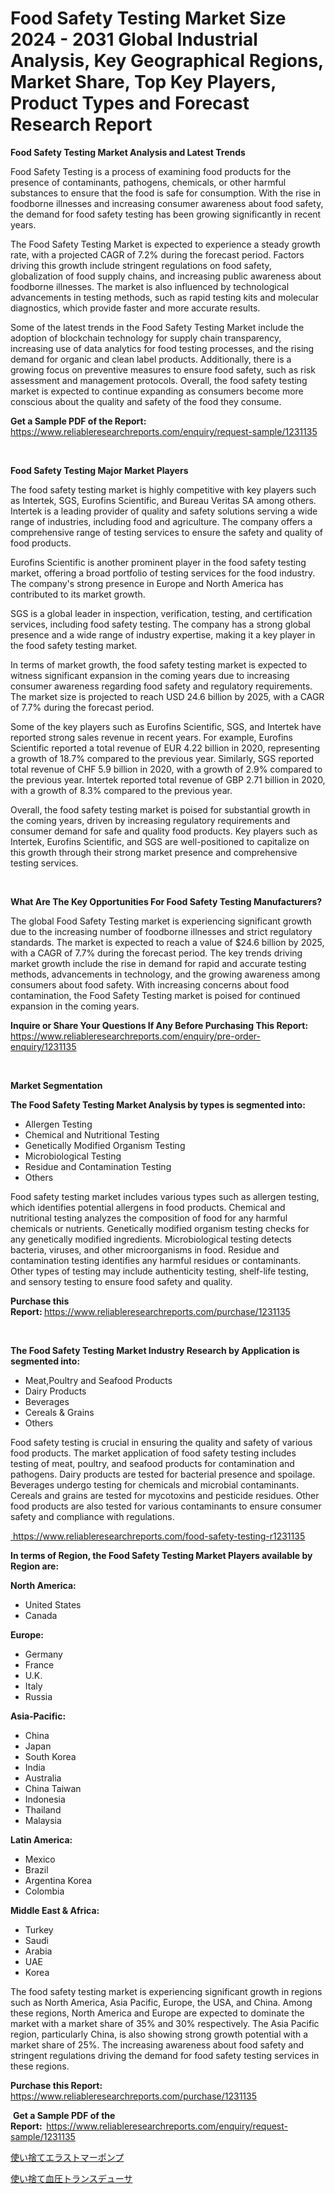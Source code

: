 <p><h1>Food Safety Testing Market Size 2024 - 2031 Global Industrial Analysis, Key Geographical Regions, Market Share, Top Key Players, Product Types and Forecast Research Report</h1></p><p><strong>Food Safety Testing Market Analysis and Latest Trends</strong></p>
<p><p>Food Safety Testing is a process of examining food products for the presence of contaminants, pathogens, chemicals, or other harmful substances to ensure that the food is safe for consumption. With the rise in foodborne illnesses and increasing consumer awareness about food safety, the demand for food safety testing has been growing significantly in recent years.</p><p>The Food Safety Testing Market is expected to experience a steady growth rate, with a projected CAGR of 7.2% during the forecast period. Factors driving this growth include stringent regulations on food safety, globalization of food supply chains, and increasing public awareness about foodborne illnesses. The market is also influenced by technological advancements in testing methods, such as rapid testing kits and molecular diagnostics, which provide faster and more accurate results.</p><p>Some of the latest trends in the Food Safety Testing Market include the adoption of blockchain technology for supply chain transparency, increasing use of data analytics for food testing processes, and the rising demand for organic and clean label products. Additionally, there is a growing focus on preventive measures to ensure food safety, such as risk assessment and management protocols. Overall, the food safety testing market is expected to continue expanding as consumers become more conscious about the quality and safety of the food they consume.</p></p>
<p><strong>Get a Sample PDF of the Report:&nbsp;</strong> <a href="https://www.reliableresearchreports.com/enquiry/request-sample/1231135">https://www.reliableresearchreports.com/enquiry/request-sample/1231135</a></p>
<p>&nbsp;</p>
<p><strong>Food Safety Testing Major Market Players</strong></p>
<p><p>The food safety testing market is highly competitive with key players such as Intertek, SGS, Eurofins Scientific, and Bureau Veritas SA among others. Intertek is a leading provider of quality and safety solutions serving a wide range of industries, including food and agriculture. The company offers a comprehensive range of testing services to ensure the safety and quality of food products.</p><p>Eurofins Scientific is another prominent player in the food safety testing market, offering a broad portfolio of testing services for the food industry. The company's strong presence in Europe and North America has contributed to its market growth.</p><p>SGS is a global leader in inspection, verification, testing, and certification services, including food safety testing. The company has a strong global presence and a wide range of industry expertise, making it a key player in the food safety testing market.</p><p>In terms of market growth, the food safety testing market is expected to witness significant expansion in the coming years due to increasing consumer awareness regarding food safety and regulatory requirements. The market size is projected to reach USD 24.6 billion by 2025, with a CAGR of 7.7% during the forecast period.</p><p>Some of the key players such as Eurofins Scientific, SGS, and Intertek have reported strong sales revenue in recent years. For example, Eurofins Scientific reported a total revenue of EUR 4.22 billion in 2020, representing a growth of 18.7% compared to the previous year. Similarly, SGS reported total revenue of CHF 5.9 billion in 2020, with a growth of 2.9% compared to the previous year. Intertek reported total revenue of GBP 2.71 billion in 2020, with a growth of 8.3% compared to the previous year.</p><p>Overall, the food safety testing market is poised for substantial growth in the coming years, driven by increasing regulatory requirements and consumer demand for safe and quality food products. Key players such as Intertek, Eurofins Scientific, and SGS are well-positioned to capitalize on this growth through their strong market presence and comprehensive testing services.</p></p>
<p>&nbsp;</p>
<p><strong>What Are The Key Opportunities For Food Safety Testing Manufacturers?</strong></p>
<p><p>The global Food Safety Testing market is experiencing significant growth due to the increasing number of foodborne illnesses and strict regulatory standards. The market is expected to reach a value of $24.6 billion by 2025, with a CAGR of 7.7% during the forecast period. The key trends driving market growth include the rise in demand for rapid and accurate testing methods, advancements in technology, and the growing awareness among consumers about food safety. With increasing concerns about food contamination, the Food Safety Testing market is poised for continued expansion in the coming years.</p></p>
<p><strong>Inquire or Share Your Questions If Any Before Purchasing This Report:</strong> <a href="https://www.reliableresearchreports.com/enquiry/pre-order-enquiry/1231135">https://www.reliableresearchreports.com/enquiry/pre-order-enquiry/1231135</a></p>
<p>&nbsp;</p>
<p><strong>Market Segmentation</strong></p>
<p><strong>The Food Safety Testing Market Analysis by types is segmented into:</strong></p>
<p><ul><li>Allergen Testing</li><li>Chemical and Nutritional Testing</li><li>Genetically Modified Organism Testing</li><li>Microbiological Testing</li><li>Residue and Contamination Testing</li><li>Others</li></ul></p>
<p><p>Food safety testing market includes various types such as allergen testing, which identifies potential allergens in food products. Chemical and nutritional testing analyzes the composition of food for any harmful chemicals or nutrients. Genetically modified organism testing checks for any genetically modified ingredients. Microbiological testing detects bacteria, viruses, and other microorganisms in food. Residue and contamination testing identifies any harmful residues or contaminants. Other types of testing may include authenticity testing, shelf-life testing, and sensory testing to ensure food safety and quality.</p></p>
<p><strong>Purchase this Report:&nbsp;</strong><a href="https://www.reliableresearchreports.com/purchase/1231135">https://www.reliableresearchreports.com/purchase/1231135</a></p>
<p>&nbsp;</p>
<p><strong>The Food Safety Testing Market Industry Research by Application is segmented into:</strong></p>
<p><ul><li>Meat,Poultry and Seafood Products</li><li>Dairy Products</li><li>Beverages</li><li>Cereals & Grains</li><li>Others</li></ul></p>
<p><p>Food safety testing is crucial in ensuring the quality and safety of various food products. The market application of food safety testing includes testing of meat, poultry, and seafood products for contamination and pathogens. Dairy products are tested for bacterial presence and spoilage. Beverages undergo testing for chemicals and microbial contaminants. Cereals and grains are tested for mycotoxins and pesticide residues. Other food products are also tested for various contaminants to ensure consumer safety and compliance with regulations.</p></p>
<p><a href="https://www.reliableresearchreports.com/food-safety-testing-r1231135">&nbsp;https://www.reliableresearchreports.com/food-safety-testing-r1231135</a></p>
<p><strong>In terms of Region, the Food Safety Testing Market Players available by Region are:</strong></p>
<p>
    <p> <strong> North America: </strong>
        <ul>
            <li>United States</li>
            <li>Canada</li>
        </ul>
        </p> 
    <p> <strong> Europe: </strong>
        <ul>
            <li>Germany</li>
            <li>France</li>
            <li>U.K.</li>
            <li>Italy</li>
            <li>Russia</li>
        </ul>
        </p> 
    <p> <strong> Asia-Pacific: </strong>
        <ul>
            <li>China</li>
            <li>Japan</li>
            <li>South Korea</li>
            <li>India</li>
            <li>Australia</li>
            <li>China Taiwan</li>
            <li>Indonesia</li>
            <li>Thailand</li>
            <li>Malaysia</li>
        </ul>
        </p> 
    <p> <strong> Latin America: </strong>
        <ul>
            <li>Mexico</li>
            <li>Brazil</li>
            <li>Argentina Korea</li>
            <li>Colombia</li>
        </ul>
        </p> 
    <p> <strong> Middle East & Africa: </strong>
        <ul>
            <li>Turkey</li>
            <li>Saudi</li>
            <li>Arabia</li>
            <li>UAE</li>
            <li>Korea</li>
        </ul>
    </p>
    </p>
<p><p>The food safety testing market is experiencing significant growth in regions such as North America, Asia Pacific, Europe, the USA, and China. Among these regions, North America and Europe are expected to dominate the market with a market share of 35% and 30% respectively. The Asia Pacific region, particularly China, is also showing strong growth potential with a market share of 25%. The increasing awareness about food safety and stringent regulations driving the demand for food safety testing services in these regions.</p></p>
<p><strong>Purchase this Report: </strong><a href="https://www.reliableresearchreports.com/purchase/1231135">https://www.reliableresearchreports.com/purchase/1231135</a></p>
<p>&nbsp;<strong>Get a Sample PDF of the Report:&nbsp;&nbsp;</strong><a href="https://www.reliableresearchreports.com/enquiry/request-sample/1231135">https://www.reliableresearchreports.com/enquiry/request-sample/1231135</a></p>
<p><strong></strong></p>
<p><p><a href="https://github.com/KaydenJohns1964/Market-Research-Report-List-1/blob/main/287239019365.md">使い捨てエラストマーポンプ</a></p><p><a href="https://github.com/marbadji/Market-Research-Report-List-1/blob/main/121025419364.md">使い捨て血圧トランスデューサ</a></p></p>